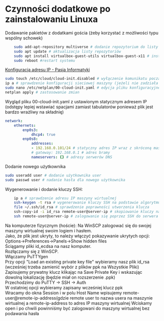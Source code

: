 # Czynności dodatkowe po zainstalowaniu Linuxa

Dodawanie pakietów z dodatkami gościa (żeby korzystać z możliwości typu wspólny schowek)

```bash
    sudo add-apt-repository multiverse # dodanie repozytorium do listy
    sudo apt update # aktualizacja listy repozytoriów
    sudo apt install virtualbox-guest-utils virtualbox-guest-x11 # instalacja pakietów obrazów gościa
    sudo reboot #restart systemu
```

[Konfiguracja adresu IP - Pasja Informatyki](https://pasja-informatyki.pl/sieci-komputerowe/linux-ubuntu-server-konfiguracja-ip/)

```bash
sudo touch /etc/cloud/cloud-init.disabled # wyłączenie komunikatu początkowego
ip a # sprawdzenie konfiguracji sieciowej maszyny (jeżeli nie zadziała polecenie ifconfig -a); należy sprawdzić który interfejs sieciowy ma adres sieciowy z puli 192.168.*.*
sudo nano /etc/netplan/00-cloud-init.yaml # edycja pliku konfiguracyjnego z zapisanymi konfiguracjami sieciowymi interfejsów jako root w celu nadania statycznego adresu IP (podgląd poniżej)
netplan apply # zastosowanie zmian
```

Wygląd pliku 00-cloud-init.yaml z ustawionym statycznym adresem IP (odstępy lepiej wstawiać spacjami zamiast tabulatorów ponieważ plik jest bardzo wrażliwy na składnię)

```yaml
network:
    ethernets:
        enp0s3:
            dhcp4: true
        enp0s8:
            addresses:
            - 192.168.0.101/24 # statyczny adres IP wraz z skróconą maską
            # gateway: 192.168.0.1 # adres bramy
            nameservers: {} # adresy serwerów DNS
```

Dodanie nowego użytkownika

```bash
sudo useradd user # dodanie użytkownika user
sudo passwd user # nadanie hasła dla nowego użytkownika
```

Wygenerowanie i dodanie kluczy SSH:

```bash
    ip a # sprawdzenie adresu IP maszyny wirtualnej
    ssh-keygen -t rsa # wygenerowanie kluczy SSH na podstawie algorytmu RSA
    file ~/.ssh/id_rsa # sprawdzenie poprawności utworzenia klucza
    ssh-copy-id -i id_rsa remote-user@server-ip # skopiowanie kluczy na serwer
    ssh remote-user@server-ip # zalogowanie się poprzez SSH do serwera
```

Na komputerze fizycznym (hoście):
Na WinSCP zalogować się do swojej maszyny wirtualnej swoim logiem i hasłem.  
Jako, że plik jest ukryty, to należy włączyć pokazywanie ukrytych opcji:  
Options->Preferences->Panels->Show hidden files  
Ściągamy pliki id_ecdsa na nasz komputer.  
Rozłączamy się z WinSCP.  
Włączamy PuTTYgen  
Przy opcji "Load an existing private key file" wybieramy nasz plik id_rsa (wcześniej trzeba zamienić wybór z plików ppk na Wszystkie Pliki)  
Zapisujemy prywatny klucz klikając na Save Private Key i wskazując dowolną lokalizację (będzie miał on rozszerzenie .ppk)  
Przechodzimy do PuTTY -> SSH -> Auth  
W ostatniej opcji wybieramy zapisany wcześniej klucz ppk  
Wracamy do okna Session i w polu Host Name wpisujemy remote-user@remote-ip-address(gdzie remote user to nazwa usera na maszynie wirtualnej a remote-ip-address to adres IP maszyny wirtualnej
Wciskamy open i po chwili powinniśmy być zalogowani do maszyny wirtualnej bez podawania hasła
